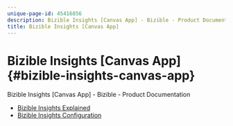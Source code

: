 ```yaml
---
unique-page-id: 45416856
description: Bizible Insights [Canvas App] - Bizible - Product Documentation
title: Bizible Insights [Canvas App]
---
```


# Bizible Insights [Canvas App] {#bizible-insights-canvas-app}

Bizible Insights [Canvas App] - Bizible - Product Documentation

* [Bizible Insights Explained](bizible-insights-canvas-app/bizible-insights-explained.md)
* [Bizible Insights Configuration](bizible-insights-canvas-app/bizible-insights-configuration.md)

